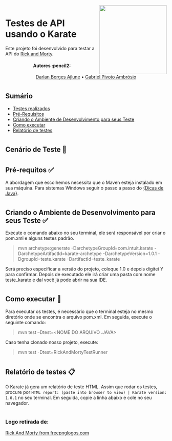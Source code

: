 <img align="right" width="210" height="215" src="https://www.freepnglogos.com/uploads/rick-and-morty-png/rick-and-morty-portal-shoes-white-clothing-zavvi-23.png">

# Testes de API usando o Karate

Este projeto foi desenvolvido para testar a API do [Rick and Morty](https://rickandmortyapi.com). 

<h4 align="center"> 
	Autores :pencil2:
</h4>

<p align="center">
 <a href="https://github.com/DarlanAjlune">Darlan Borges Ajlune</a> •
 <a href="https://github.com/GabrielPivoto">Gabriel Pivoto Ambrósio</a> 
</p>

#

## Sumário
* [Testes realizados](#Testes-realizados)
* [Pré-Requisitos](#Pré-requisitos)
* [Criando o Ambiente de Desenvolvimento para seus Teste](#Ambiente-de-Dev)
* [Como executar](#Como-executar)
* [Relatório de testes](#Relatórios)

#
## Cenário de Teste :pencil: <a name="Testes-realizados"></a> 

#
## Pré-requitos :white_check_mark: <a name="Pré-requisitos"></a>
A abordagem que escolhemos necessita que o Maven esteja instalado em sua máquina. Para sistemas Windows seguir o passo a passo do [{Dicas de Java}](https://dicasdejava.com.br/como-instalar-o-maven-no-windows/).
#
## Criando o Ambiente de Desenvolvimento para seus Teste :white_check_mark: <a name="Ambiente-de-Dev"></a>
Execute o comando abaixo no seu terminal, ele será responsável por criar o pom.xml e alguns testes padrão.  
> mvn archetype:generate -DarchetypeGroupId=com.intuit.karate -DarchetypeArtifactId=karate-archetype -DarchetypeVersion=1.0.1 -DgroupId=teste.karate -DartifactId=teste_karate   

Será preciso especificar a versão do projeto, coloque 1.0 e depois digitei Y para confirmar.
Depois de executado ele irá criar uma pasta com nome teste_karate e daí você já pode abrir na sua IDE.
#
## Como executar :rocket: <a name="Como-executar"></a>
Para executar os testes, é necessário que o terminal esteja no mesmo diretório onde se encontra o arquivo pom.xml. Em seguida, execute o seguinte comando:
>mvn test –Dtest=<NOME DO ARQUIVO .JAVA>  

Caso tenha clonado nosso projeto, execute:
>mvn test -Dtest=RickAndMortyTestRunner
#
## Relatório de testes :clipboard: <a name="Relatórios"></a>
O Karate já gera um relatório de teste HTML. Assim que rodar os testes, procure por `HTML report: (paste into browser to view) | Karate version: 1.0.1` no seu terminal. Em seguida, copie a linha abaixo e cole no seu navegador.
#

### Logo retirada de:
<a href="https://www.freepnglogos.com/pics/rick-and-morty">Rick And Morty from freepnglogos.com</a>